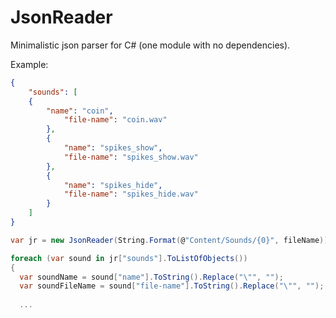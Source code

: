 # JsonReader
Minimalistic json parser for C# (one module with no dependencies).

Example:
```json
{
	"sounds": [
    {
	    "name": "coin",
			"file-name": "coin.wav"
		},
		{
			"name": "spikes_show",
			"file-name": "spikes_show.wav"
		},
		{
			"name": "spikes_hide",
			"file-name": "spikes_hide.wav"
		}
	]
}
```
```c#
var jr = new JsonReader(String.Format(@"Content/Sounds/{0}", fileName));

foreach (var sound in jr["sounds"].ToListOfObjects())
{
  var soundName = sound["name"].ToString().Replace("\"", "");
  var soundFileName = sound["file-name"].ToString().Replace("\"", "");
  
  ...
```
